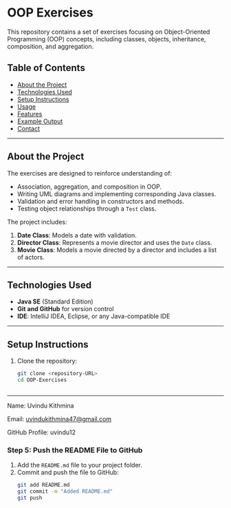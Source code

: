 # OOP Exercises

This repository contains a set of exercises focusing on Object-Oriented Programming (OOP) concepts, including classes, objects, inheritance, composition, and aggregation.

## Table of Contents

- [About the Project](#about-the-project)
- [Technologies Used](#technologies-used)
- [Setup Instructions](#setup-instructions)
- [Usage](#usage)
- [Features](#features)
- [Example Output](#example-output)
- [Contact](#contact)

---

## About the Project

The exercises are designed to reinforce understanding of:
- Association, aggregation, and composition in OOP.
- Writing UML diagrams and implementing corresponding Java classes.
- Validation and error handling in constructors and methods.
- Testing object relationships through a `Test` class.

The project includes:
1. **Date Class**: Models a date with validation.
2. **Director Class**: Represents a movie director and uses the `Date` class.
3. **Movie Class**: Models a movie directed by a director and includes a list of actors.

---

## Technologies Used

- **Java SE** (Standard Edition)
- **Git and GitHub** for version control
- **IDE**: IntelliJ IDEA, Eclipse, or any Java-compatible IDE

---

## Setup Instructions

1. Clone the repository:
   ```bash
   git clone <repository-URL>
   cd OOP-Exercises



---
Name: Uvindu Kithmina

Email: uvindukithmina47@gmail.com

GitHub Profile: uvindu12

### Step 5: Push the README File to GitHub
1. Add the `README.md` file to your project folder.
2. Commit and push the file to GitHub:
   ```bash
   git add README.md
   git commit -m "Added README.md"
   git push
